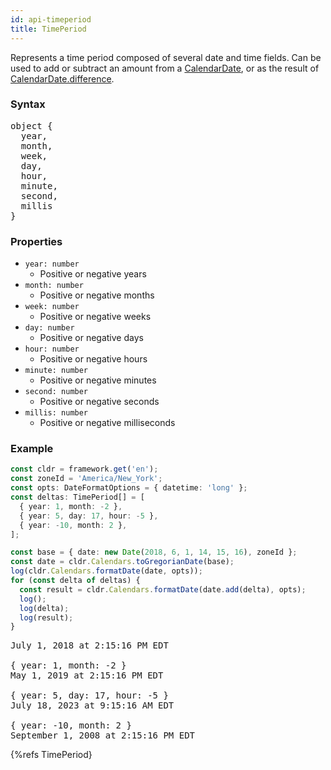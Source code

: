 ```yaml
---
id: api-timeperiod
title: TimePeriod
---
```


Represents a time period composed of several date and time fields. Can be used to add or subtract an amount from a [CalendarDate](api-calendardate.html), or as the result of [CalendarDate.difference](api-calendardate.html#difference).

### Syntax

<pre class="syntax">
object {
  year,
  month,
  week,
  day,
  hour,
  minute,
  second,
  millis
}
</pre>

### Properties

- <code class="def">year: <span>number</span></code>
  - Positive or negative years
- <code class="def">month: <span>number</span></code>
  - Positive or negative months
- <code class="def">week: <span>number</span></code>
  - Positive or negative weeks
- <code class="def">day: <span>number</span></code>
  - Positive or negative days
- <code class="def">hour: <span>number</span></code>
  - Positive or negative hours
- <code class="def">minute: <span>number</span></code>
  - Positive or negative minutes
- <code class="def">second: <span>number</span></code>
  - Positive or negative seconds
- <code class="def">millis: <span>number</span></code>
  - Positive or negative milliseconds

### Example

```typescript
const cldr = framework.get('en');
const zoneId = 'America/New_York';
const opts: DateFormatOptions = { datetime: 'long' };
const deltas: TimePeriod[] = [
  { year: 1, month: -2 },
  { year: 5, day: 17, hour: -5 },
  { year: -10, month: 2 },
];

const base = { date: new Date(2018, 6, 1, 14, 15, 16), zoneId };
const date = cldr.Calendars.toGregorianDate(base);
log(cldr.Calendars.formatDate(date, opts));
for (const delta of deltas) {
  const result = cldr.Calendars.formatDate(date.add(delta), opts);
  log();
  log(delta);
  log(result);
}
```
<pre class="output">
July 1, 2018 at 2:15:16 PM EDT
&nbsp;
{ year: 1, month: -2 }
May 1, 2019 at 2:15:16 PM EDT
&nbsp;
{ year: 5, day: 17, hour: -5 }
July 18, 2023 at 9:15:16 AM EDT
&nbsp;
{ year: -10, month: 2 }
September 1, 2008 at 2:15:16 PM EDT
</pre>


{%refs TimePeriod}

